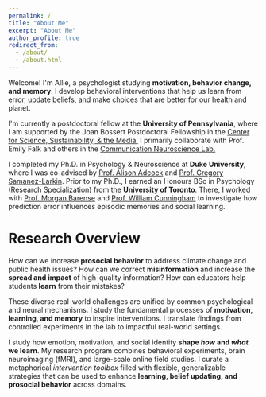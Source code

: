 ```yaml
---
permalink: /
title: "About Me"
excerpt: "About Me"
author_profile: true
redirect_from: 
  - /about/
  - /about.html
---
```

Welcome! I'm Allie, a psychologist studying **motivation, behavior change, and memory**. I develop behavioral interventions that help us learn from error, update beliefs, and make choices that are better for our health and planet.

I'm currently a postdoctoral fellow at the **University of Pennsylvania**, where I am supported by the Joan Bossert Postdoctoral Fellowship in the <a href="https://web.sas.upenn.edu/pcssm/">Center for Science, Sustainability, & the Media.</a> I primarily collaborate with Prof. Emily Falk and others in the <a href="https://www.asc.upenn.edu/research/centers/communication-neuroscience-lab">Communication Neuroscience Lab.</a>

I completed my Ph.D. in Psychology & Neuroscience at **Duke University**, where I was co-advised by <a href="https://www.adcocklab.org/">Prof. Alison Adcock</a> and <a href="https://www.mcablab.science/">Prof. Gregory Samanez-Larkin</a>. Prior to my Ph.D., I earned an Honours BSc in Psychology (Research Specialization) from the **University of Toronto**. There, I worked with <a href="https://barense.psych.utoronto.ca/">Prof. Morgan Barense</a> and <a href="https://socialcognitivescience.ca/">Prof. William Cunningham</a> to investigate how prediction error influences episodic memories and social learning. 



Research Overview
======
How can we increase **prosocial behavior** to address climate change and public health issues? How can we correct **misinformation** and increase the **spread and impact** of high-quality information? How can educators help students **learn** from their mistakes?

These diverse real-world challenges are unified by common psychological and neural mechanisms. I study the fundamental processes of **motivation, learning, and memory** to inspire interventions. I translate findings from controlled experiments in the lab to impactful real-world settings. 

I study how emotion, motivation, and social identity **shape *how* and *what* we learn**. My research program combines behavioral experiments, brain neuroimaging (fMRI), and large-scale online field studies. I curate a metaphorical *intervention toolbox* filled with flexible, generalizable strategies that can be used to enhance **learning, belief updating, and prosocial behavior** across domains. 
